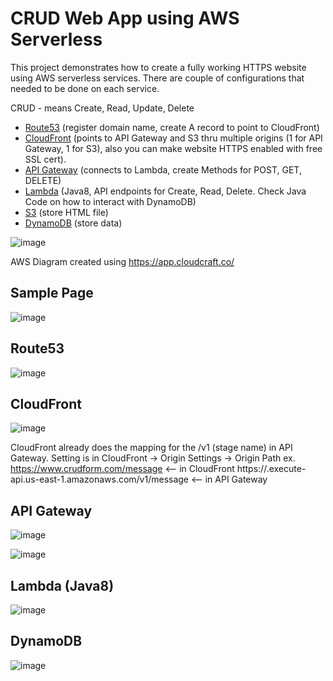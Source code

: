 CRUD Web App using AWS Serverless
=================================

This project demonstrates how to create a fully working HTTPS website using AWS serverless services. There are couple of configurations that needed to be done on each service. 

CRUD - means Create, Read, Update, Delete

- [Route53](https://console.aws.amazon.com/route53) (register domain name, create A record to point to CloudFront)
- [CloudFront](https://console.aws.amazon.com/cloudfront) (points to API Gateway and S3 thru multiple origins (1 for API Gateway, 1 for S3), also you can make website HTTPS enabled with free SSL cert).
- [API Gateway](https://console.aws.amazon.com/apigateway) (connects to Lambda, create Methods for POST, GET, DELETE)
- [Lambda](https://console.aws.amazon.com/lambda) (Java8, API endpoints for Create, Read, Delete. Check Java Code on how to interact with DynamoDB)
- [S3](https://s3.console.aws.amazon.com/) (store HTML file) 
- [DynamoDB](https://console.aws.amazon.com/dynamodb) (store data)

![image](https://user-images.githubusercontent.com/4587445/123011931-ec4e4c00-d3f3-11eb-9df3-8970de879024.png)

AWS Diagram created using https://app.cloudcraft.co/

Sample Page
-----------

![image](https://user-images.githubusercontent.com/4587445/123012513-f3298e80-d3f4-11eb-8de6-4dd2851cbd4e.png)

Route53
-------

![image](https://user-images.githubusercontent.com/4587445/123012756-6d5a1300-d3f5-11eb-88dd-c4738871e079.png)

CloudFront
----------

![image](https://user-images.githubusercontent.com/4587445/123012940-caee5f80-d3f5-11eb-8b35-e73e8ce27796.png)

CloudFront already does the mapping for the /v1 (stage name) in API Gateway. Setting is in CloudFront -> Origin Settings -> Origin Path
ex. 
https://www.crudform.com/message <-- in CloudFront
https://<api id>.execute-api.us-east-1.amazonaws.com/v1/message <-- in API Gateway


API Gateway
-----------

![image](https://user-images.githubusercontent.com/4587445/123014465-e5760800-d3f8-11eb-9d95-5033bedfdfc2.png)

![image](https://user-images.githubusercontent.com/4587445/123017595-77810f00-d3ff-11eb-8274-06da05808d0f.png)

Lambda (Java8)
--------------

![image](https://user-images.githubusercontent.com/4587445/123014570-1ce4b480-d3f9-11eb-8a13-ca2dd884625b.png)

DynamoDB
--------

![image](https://user-images.githubusercontent.com/4587445/123017959-3b01e300-d400-11eb-905a-8aee8598f3d3.png)



